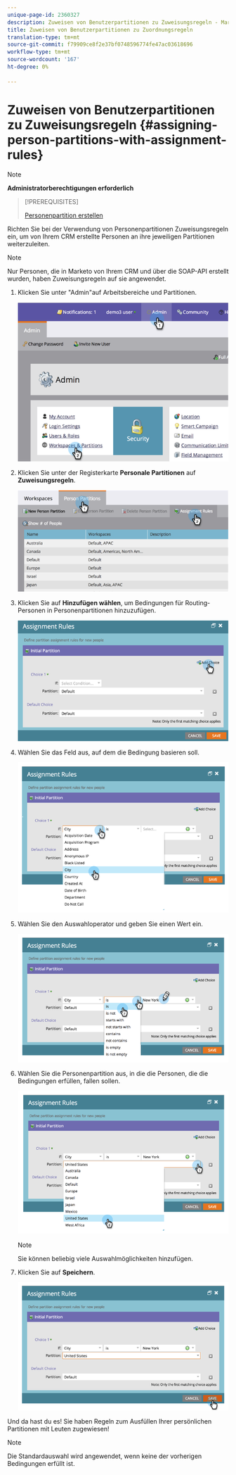 ```yaml
---
unique-page-id: 2360327
description: Zuweisen von Benutzerpartitionen zu Zuweisungsregeln - MarketingToDocs - Produktdokumentation
title: Zuweisen von Benutzerpartitionen zu Zuordnungsregeln
translation-type: tm+mt
source-git-commit: f79909ce8f2e37bf0748596774fe47ac03618696
workflow-type: tm+mt
source-wordcount: '167'
ht-degree: 0%

---
```



# Zuweisen von Benutzerpartitionen zu Zuweisungsregeln {#assigning-person-partitions-with-assignment-rules}

>[!NOTE]
>
>**Administratorberechtigungen erforderlich**

>[!PREREQUISITES]
>
>[Personenpartition erstellen](/help/marketo/product-docs/administration/workspaces-and-person-partitions/create-a-person-partition.md)

Richten Sie bei der Verwendung von Personenpartitionen Zuweisungsregeln ein, um von Ihrem CRM erstellte Personen an ihre jeweiligen Partitionen weiterzuleiten.

>[!NOTE]
>
>Nur Personen, die in Marketo von Ihrem CRM und über die SOAP-API erstellt wurden, haben Zuweisungsregeln auf sie angewendet.

1. Klicken Sie unter &quot;Admin&quot;auf Arbeitsbereiche und Partitionen.

   ![](assets/image2014-9-17-10-3a32-3a55.png)

1. Klicken Sie unter der Registerkarte **Personale Partitionen** auf **Zuweisungsregeln**.

   ![](assets/two-6.png)

1. Klicken Sie auf **Hinzufügen wählen**, um Bedingungen für Routing-Personen in Personenpartitionen hinzuzufügen.

   ![](assets/three-6.png)

1. Wählen Sie das Feld aus, auf dem die Bedingung basieren soll.

   ![](assets/four-5.png)

1. Wählen Sie den Auswahloperator und geben Sie einen Wert ein.

   ![](assets/five-1.png)

1. Wählen Sie die Personenpartition aus, in die die Personen, die die Bedingungen erfüllen, fallen sollen.

   ![](assets/six-1.png)

   >[!NOTE]
   >
   >Sie können beliebig viele Auswahlmöglichkeiten hinzufügen.

1. Klicken Sie auf **Speichern**.

   ![](assets/seven.png)

Und da hast du es! Sie haben Regeln zum Ausfüllen Ihrer persönlichen Partitionen mit Leuten zugewiesen!

>[!NOTE]
>
>Die Standardauswahl wird angewendet, wenn keine der vorherigen Bedingungen erfüllt ist.
